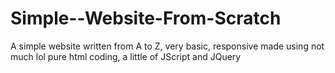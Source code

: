 # Simple--Website-From-Scratch
A simple website written from A to Z, very basic, responsive
made using not much lol pure html coding, a little of JScript and JQuery

